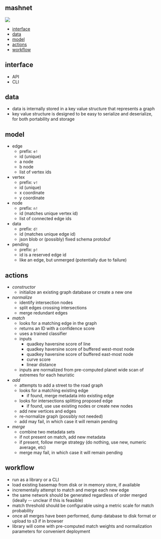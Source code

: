 mashnet
---

![](https://i.imgur.com/mlE7O8x.jpg)

- [interface](https://gist.github.com/morganherlocker/7a42df347d338ce2488dcb250f6dd71f#interface)
- [data](https://gist.github.com/morganherlocker/7a42df347d338ce2488dcb250f6dd71f#data)
- [model](https://gist.github.com/morganherlocker/7a42df347d338ce2488dcb250f6dd71f#model)
- [actions](https://gist.github.com/morganherlocker/7a42df347d338ce2488dcb250f6dd71f#actions)
- [workflow](https://gist.github.com/morganherlocker/7a42df347d338ce2488dcb250f6dd71f#workflow)

## interface

- API
- CLI

## data

- data is internally stored in a key value structure that represents a graph
- key value structure is designed to be easy to serialize and deserialize, for both portability and storage

## model

- edge
  - prefix: `e!`
  - id (unique)
  - a node
  - b node
  - list of vertex ids
- vertex
  - prefix: `v!`
  - id (unique)
  - x coordinate
  - y coordinate
- node
  - prefix: `n!`
  - id (matches unique vertex id)
  - list of connected edge ids
- data
  - prefix: `d!`
  - id (matches unique edge id)
  - json blob or (possibly) fixed schema protobuf
- pending
  - prefix: `p!`
  - id is a reserved edge id
  - like an edge, but unmerged (potentially due to failure)

## actions

- *constructor*
  - initialize an existing graph database or create a new one
- *normalize*
  - identify intersection nodes
  - split edges crossing intersections
  - merge redundant edges
- *match*
  - looks for a matching edge in the graph
  - returns an ID with a confidence score
  - uses a trained classifier
  - inputs
    - quadkey haversine score of line
    - quadkey haversine score of buffered west-most node
    - quadkey haversine score of buffered east-most node
    - curve score
    - linear distance
  - inputs are normalized from pre-computed planet wide scan of extremes for each heuristic
- *add*
  - attempts to add a street to the road graph
  - looks for a matching existing edge
    - if found, merge metadata into existing edge
  - looks for intersections splitting proposed edge
    - if found, use use existing nodes or create new nodes
  - add new vertices and edges
  - re-normalize graph (possibly not needed)
  - add may fail, in which case it will remain pending
- *merge*
  - combine two metadata sets
  - if not present on match, add new metadata
  - if present, follow merge strategy (do nothing, use new, numeric average, etc)
  - merge may fail, in which case it will remain pending

## workflow

- run as a library or a CLI
- load existing basemap from disk or in memory store, if available
- incrementally attempt to match and merge each new edge
- the same network should be generated regardless of order merged (ideally -- unclear if this is feasible)
- match threshold should be configurable using a metric scale for match probability
- once all merges have been performed, dump database to disk format or upload to s3 if in browser
- library will come with pre-computed match weights and normalization parameters for convenient deployment
